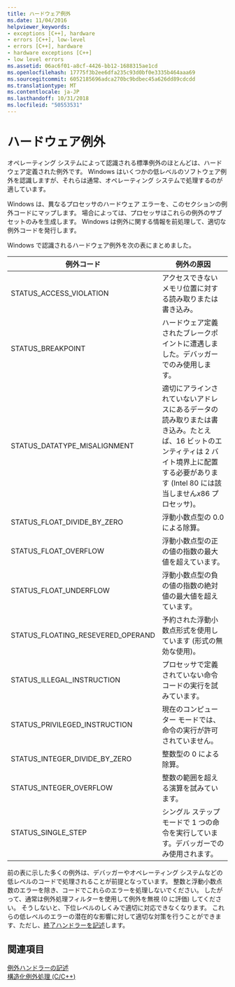 ```yaml
---
title: ハードウェア例外
ms.date: 11/04/2016
helpviewer_keywords:
- exceptions [C++], hardware
- errors [C++], low-level
- errors [C++], hardware
- hardware exceptions [C++]
- low level errors
ms.assetid: 06ac6f01-a8cf-4426-bb12-1688315ae1cd
ms.openlocfilehash: 17775f3b2ee6dfa235c93d0bf0e3335b464aaa69
ms.sourcegitcommit: 6052185696adca270bc9bdbec45a626dd89cdcdd
ms.translationtype: MT
ms.contentlocale: ja-JP
ms.lasthandoff: 10/31/2018
ms.locfileid: "50553531"
---
```

# <a name="hardware-exceptions"></a>ハードウェア例外

オペレーティング システムによって認識される標準例外のほとんどは、ハードウェア定義された例外です。 Windows はいくつかの低レベルのソフトウェア例外を認識しますが、それらは通常、オペレーティング システムで処理するのが適しています。

Windows は、異なるプロセッサのハードウェア エラーを、このセクションの例外コードにマップします。 場合によっては、プロセッサはこれらの例外のサブセットのみを生成します。 Windows は例外に関する情報を前処理して、適切な例外コードを発行します。

Windows で認識されるハードウェア例外を次の表にまとめました。

|例外コード|例外の原因|
|--------------------|------------------------|
|STATUS_ACCESS_VIOLATION|アクセスできないメモリ位置に対する読み取りまたは書き込み。|
|STATUS_BREAKPOINT|ハードウェア定義されたブレークポイントに遭遇しました。デバッガーでのみ使用します。|
|STATUS_DATATYPE_MISALIGNMENT|適切にアラインされていないアドレスにあるデータの読み取りまたは書き込み。たとえば、16 ビットのエンティティは 2 バイト境界上に配置する必要があります  (Intel 80 には該当しません*x*86 プロセッサ)。|
|STATUS_FLOAT_DIVIDE_BY_ZERO|浮動小数点型の 0.0 による除算。|
|STATUS_FLOAT_OVERFLOW|浮動小数点型の正の値の指数の最大値を超えています。|
|STATUS_FLOAT_UNDERFLOW|浮動小数点型の負の値の指数の絶対値の最大値を超えています。|
|STATUS_FLOATING_RESEVERED_OPERAND|予約された浮動小数点形式を使用しています (形式の無効な使用)。|
|STATUS_ILLEGAL_INSTRUCTION|プロセッサで定義されていない命令コードの実行を試みています。|
|STATUS_PRIVILEGED_INSTRUCTION|現在のコンピューター モードでは、命令の実行が許可されていません。|
|STATUS_INTEGER_DIVIDE_BY_ZERO|整数型の 0 による除算。|
|STATUS_INTEGER_OVERFLOW|整数の範囲を超える演算を試みています。|
|STATUS_SINGLE_STEP|シングル ステップ モードで 1 つの命令を実行しています。デバッガーでのみ使用されます。|

前の表に示した多くの例外は、デバッガーやオペレーティング システムなどの低レベルのコードで処理されることが前提となっています。 整数と浮動小数点数のエラーを除き、コードでこれらのエラーを処理しないでください。 したがって、通常は例外処理フィルターを使用して例外を無視 (0 に評価) してください。 そうしないと、下位レベルのしくみで適切に対応できなくなります。 これらの低レベルのエラーの潜在的な影響に対して適切な対策を行うことができます、ただし、[終了ハンドラーを記述](../cpp/writing-a-termination-handler.md)します。

## <a name="see-also"></a>関連項目

[例外ハンドラーの記述](../cpp/writing-an-exception-handler.md)<br/>
[構造化例外処理 (C/C++)](../cpp/structured-exception-handling-c-cpp.md)
